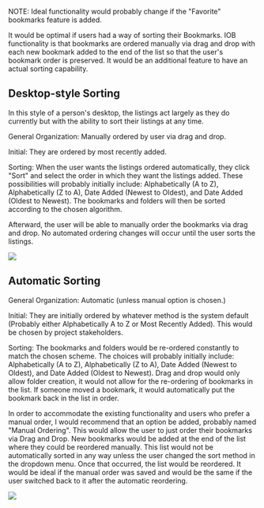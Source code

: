 NOTE: Ideal functionality would probably change if the "Favorite" bookmarks feature is added.

It would be optimal if users had a way of sorting their Bookmarks. IOB functionality is that bookmarks are ordered manually via drag and drop with each new bookmark added to the end of the list so that the user's bookmark order is preserved. It would be an additional feature to have an actual sorting capability.

## Desktop-style Sorting
In this style of a person's desktop, the listings act largely as they do currently but with the ability to sort their listings at any time.

General Organization: Manually ordered by user via drag and drop.

Initial: They are ordered by most recently added.

Sorting: When the user wants the listings ordered automatically, they click "Sort" and select the order in which they want the listings added. These possibilities will probably initially include: Alphabetically (A to Z), Alphabetically (Z to A), Date Added (Newest to Oldest), and Date Added (Oldest to Newest). The bookmarks and folders will then be sorted according to the chosen algorithm.

Afterward, the user will be able to manually order the bookmarks via drag and drop. No automated ordering changes will occur until the user sorts the listings.

![](https://raw.githubusercontent.com/ozone-development/ozp-documentation/master/mockups/hud/HUD_Bookmarks_SortButton00.png)

## Automatic Sorting

General Organization: Automatic (unless manual option is chosen.)

Initial: They are initially ordered by whatever method is the system default (Probably either Alphabetically A to Z or Most Recently Added). This would be chosen by project stakeholders.

Sorting: The bookmarks and folders would be re-ordered constantly to match the chosen scheme. The choices will probably initially include: Alphabetically (A to Z), Alphabetically (Z to A), Date Added (Newest to Oldest), and Date Added (Oldest to Newest). Drag and drop would only allow folder creation, it would not allow for the re-ordering of bookmarks in the list. If someone moved a bookmark, it would automatically put the bookmark back in the list in order.

In order to accommodate the existing functionality and users who prefer a manual order, I would recommend that an option be added, probably named "Manual Ordering". This would allow the user to just order their bookmarks via Drag and Drop. New bookmarks would be added at the end of the list where they could be reordered manually. This list would not be automatically sorted in any way unless the user changed the sort method in the dropdown menu. Once that occurred, the list would be reordered. It would be ideal if the manual order was saved and would be the same if the user switched back to it after the automatic reordering.

![](https://raw.githubusercontent.com/ozone-development/ozp-documentation/master/mockups/hud/HUD_Bookmarks_SortDropdown.png)